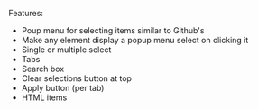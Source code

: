 Features:

- Poup menu for selecting items similar to Github's
- Make any element display a popup menu select on clicking it
- Single or multiple select
- Tabs
- Search box
- Clear selections button at top
- Apply button (per tab)
- HTML items
